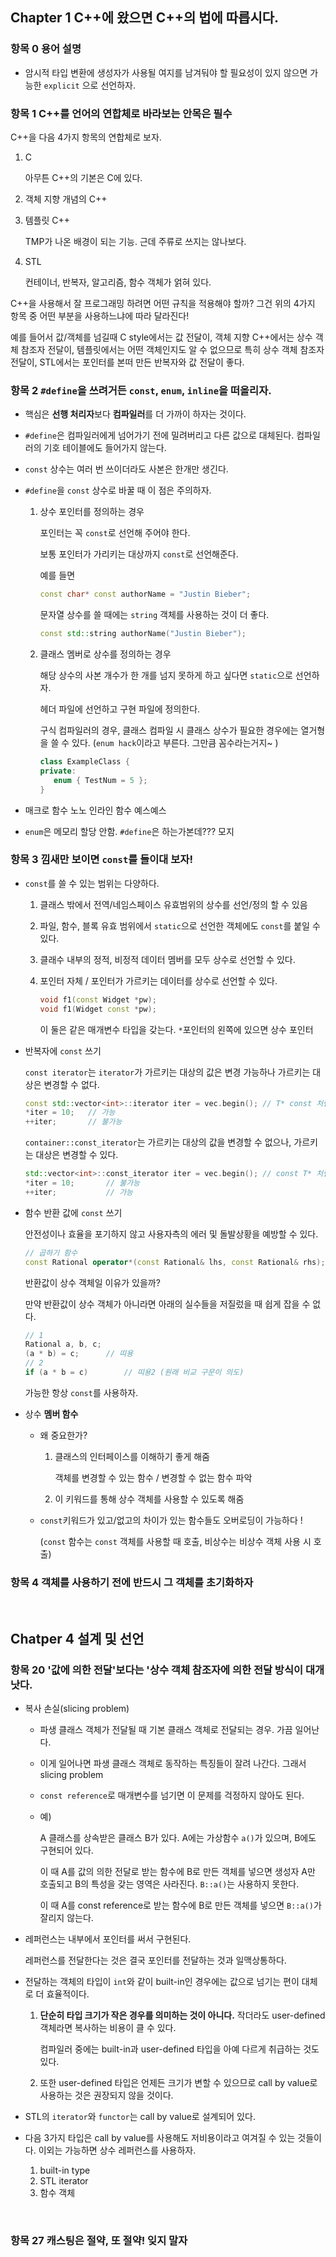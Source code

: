 ## Chapter 1 C++에 왔으면 C++의 법에 따릅시다.

### 항목 0 용어 설명

- 암시적 타입 변환에 생성자가 사용될 여지를 남겨둬야 할 필요성이 있지 않으면 가능한 `explicit` 으로 선언하자.

### 항목 1 C++를 언어의 연합체로 바라보는 안목은 필수

C++을 다음 4가지 항목의 연합체로 보자.

1. C

   아무튼 C++의 기본은 C에 있다.

2. 객체 지향 개념의 C++

3. 템플릿 C++

   TMP가 나온 배경이 되는 기능. 근데 주류로 쓰지는 않나보다.

4. STL

   컨테이너, 반복자, 알고리즘, 함수 객체가 얽혀 있다.

C++을 사용해서 잘 프로그래밍 하려면 어떤 규칙을 적용해야 할까? 그건 위의 4가지 항목 중 어떤 부분을 사용하느냐에 따라 달라진다!

예를 들어서 값/객체를 넘길때 C style에서는 값 전달이, 객체 지향 C++에서는 상수 객체 참조자 전달이, 템플릿에서는 어떤 객체인지도 알 수 없으므로 특히 상수 객체 참조자 전달이, STL에서는 포인터를 본떠 만든 반복자와 값 전달이 좋다.

### 항목 2 `#define`을 쓰려거든 `const`, `enum`, `inline`을 떠올리자.

- 핵심은 **선행 처리자**보다 **컴파일러**를 더 가까이 하자는 것이다.

- `#define`은 컴파일러에게 넘어가기 전에 밀려버리고 다른 값으로 대체된다. 컴파일러의 기호 테이블에도 들어가지 않는다.

- `const` 상수는 여러 번 쓰이더라도 사본은 한개만 생긴다.

- `#define`을 `const` 상수로 바꿀 때 이 점은 주의하자.

  1. 상수 포인터를 정의하는 경우

     포인터는 꼭 `const`로 선언해 주어야 한다.

     보통 포인터가 가리키는 대상까지 `const`로 선언해준다.

     예를 들면

     ```c++
     const char* const authorName = "Justin Bieber";
     ```

     문자열 상수를 쓸 때에는 `string` 객체를 사용하는 것이 더 좋다.

     ```c++
     const std::string authorName("Justin Bieber");
     ```

  2. 클래스 멤버로 상수를 정의하는 경우

     해당 상수의 사본 개수가 한 개를 넘지 못하게 하고 싶다면 `static`으로 선언하자.

     헤더 파일에 선언하고 구현 파일에 정의한다.

     구식 컴파일러의 경우, 클래스 컴파일 시 클래스 상수가 필요한 경우에는 열거형을 쓸 수 있다. (`enum hack`이라고 부른다. 그만큼 꼼수라는거지~ )

     ```c++
     class ExampleClass {
     private:
     	enum { TestNum = 5 };
     }
     ```

- 매크로 함수 노노 인라인 함수 예스예스

- `enum`은 메모리 할당 안함. `#define`은 하는가본데??? 모지 

### 항목 3 낌새만 보이면 `const`를 들이대 보자!

- `const`를 쓸 수 있는 범위는 다양하다.

  1. 클래스 밖에서 전역/네임스페이스 유효범위의 상수를 선언/정의 할 수 있음

  2. 파일, 함수, 블록 유효 범위에서 `static`으로 선언한 객체에도 `const`를 붙일 수 있다.

  3. 클래수 내부의 정적, 비정적 데이터 멤버를 모두 상수로 선언할 수 있다.

  4. 포인터 자체 / 포인터가 가르키는 데이터를 상수로 선언할 수 있다.

     ```c++
     void f1(const Widget *pw);
     void f1(Widget const *pw);
     ```

     이 둘은 같은 매개변수 타입을 갖는다. `*`포인터의 왼쪽에 있으면 상수 포인터

- 반복자에 `const` 쓰기

  `const iterator`는 `iterator`가 가르키는 대상의 값은 변경 가능하나 가르키는 대상은 변경할 수 없다.

  ```c++
  const std::vector<int>::iterator iter = vec.begin(); // T* const 처럼 동작
  *iter = 10; 	// 가능
  ++iter; 		// 불가능
  ```

  `container::const_iterator`는 가르키는 대상의 값을 변경할 수 없으나, 가르키는 대상은 변경할 수 있다.

  ```c++
  std::vector<int>::const_iterator iter = vec.begin(); // const T* 처럼 동작
  *iter = 10;		// 불가능
  ++iter;			// 가능
  ```

- 함수 반환 값에 `const` 쓰기

  안전성이나 효율을 포기하지 않고 사용자측의 에러 및 돌발상황을 예방할 수 있다.

  ```c++
  // 곱하기 함수
  const Rational operator*(const Rational& lhs, const Rational& rhs);
  ```

  반환값이 상수 객체일 이유가 있을까? 

  만약 반환값이 상수 객체가 아니라면 아래의 실수들을 저질렀을 때 쉽게 잡을 수 없다.

  ```c++
  // 1
  Rational a, b, c;
  (a * b) = c; 		// 띠용
  // 2
  if (a * b = c)		// 띠용2 (원래 비교 구문이 의도)
  ```

  가능한 항상 `const`를 사용하자.

- 상수 **멤버 함수**

  - 왜 중요한가?

    1. 클래스의 인터페이스를 이해하기 좋게 해줌

       객체를 변경할 수 있는 함수 / 변경할 수 없는 함수 파악

    2. 이 키워드를 통해 상수 객체를 사용할 수 있도록 해줌

  - `const`키워드가 있고/없고의 차이가 있는 함수들도 오버로딩이 가능하다 !

    (`const` 함수는 `const` 객체를 사용할 때 호출, 비상수는 비상수 객체 사용 시 호출)

### 항목 4 객체를 사용하기 전에 반드시 그 객체를 초기화하자

<br>

## Chatper 4 설계 및 선언

### 항목 20 '값에 의한 전달'보다는 '상수 객체 참조자에 의한 전달 방식이 대개 낫다.

- 복사 손실(slicing problem) 

  - 파생 클래스 객체가 전달될 때 기본 클래스 객체로 전달되는 경우. 가끔 일어난다.

  - 이게 일어나면 파생 클래스 객체로 동작하는 특징들이 잘려 나간다. 그래서 slicing problem

  - `const reference`로 매개변수를 넘기면 이 문제를 걱정하지 않아도 된다.

  - 예)

    A 클래스를 상속받은 클래스 B가 있다. A에는 가상함수 `a()`가 있으며, B에도 구현되어 있다. 

    이 때 A를 값의 의한 전달로 받는 함수에 B로 만든 객체를 넣으면 생성자 A만 호출되고 B의 특성을 갖는 영역은 사라진다. `B::a()`는 사용하지 못한다.

    이 때 A를 const reference로 받는 함수에 B로 만든 객체를 넣으면 `B::a()`가 잘리지 않는다.

- 레퍼런스는 내부에서 포인터를 써서 구현된다.

  레퍼런스를 전달한다는 것은 결국 포인터를 전달하는 것과 일맥상통하다.

- 전달하는 객체의 타입이 `int`와 같이 built-in인 경우에는 값으로 넘기는 편이 대체로 더 효율적이다.

  1. **단순히 타입 크기가 작은 경우를 의미하는 것이 아니다.** 작더라도 user-defined 객체라면 복사하는 비용이 클 수 있다. 

     컴파일러 중에는 built-in과 user-defined 타입을 아예 다르게 취급하는 것도 있다. 

  2. 또한 user-defined 타입은 언제든 크기가 변할 수 있으므로 call by value로 사용하는 것은 권장되지 않을 것이다.

- STL의 `iterator`와 `functor`는 call by value로 설계되어 있다.

- 다음 3가지 타입은 call by value를 사용해도 저비용이라고 여겨질 수 있는 것들이다. 이외는 가능하면 상수 레퍼런스를 사용하자.

  1. built-in type
  2. STL iterator
  3. 함수 객체

<br>

### 항목 27 캐스팅은 절약, 또 절약! 잊지 말자

